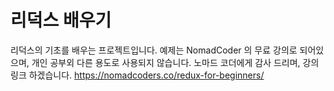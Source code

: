 # 리덕스 배우기
리덕스의 기초를 배우는 프로젝트입니다.
예제는 NomadCoder 의 무료 강의로 되어있으며, 개인 공부외 다른 용도로 사용되지 않습니다.
노마드 코더에게 감사 드리며, 강의 링크 하겠습니다.
https://nomadcoders.co/redux-for-beginners/
